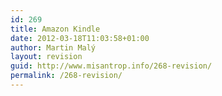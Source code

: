 ```yaml
---
id: 269
title: Amazon Kindle
date: 2012-03-18T11:03:58+01:00
author: Martin Malý
layout: revision
guid: http://www.misantrop.info/268-revision/
permalink: /268-revision/
---
```

